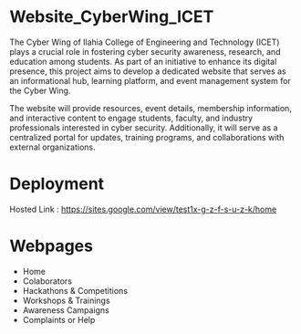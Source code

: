 # Website_CyberWing_ICET
The Cyber Wing of Ilahia College of Engineering and Technology (ICET) plays a crucial role in fostering cyber security awareness, research, and education among students. As part of an initiative to enhance its digital presence, this project aims to develop a dedicated website that serves as an informational hub, learning platform, and event management system for the Cyber Wing.

The website will provide resources, event details, membership information, and interactive content to engage students, faculty, and industry professionals interested in cyber security. Additionally, it will serve as a centralized portal for updates, training programs, and collaborations with external organizations.

# Deployment
Hosted Link : https://sites.google.com/view/test1x-g-z-f-s-u-z-k/home

# Webpages
- Home
- Colaborators
- Hackathons & Competitions
- Workshops & Trainings
- Awareness Campaigns
- Complaints or Help




